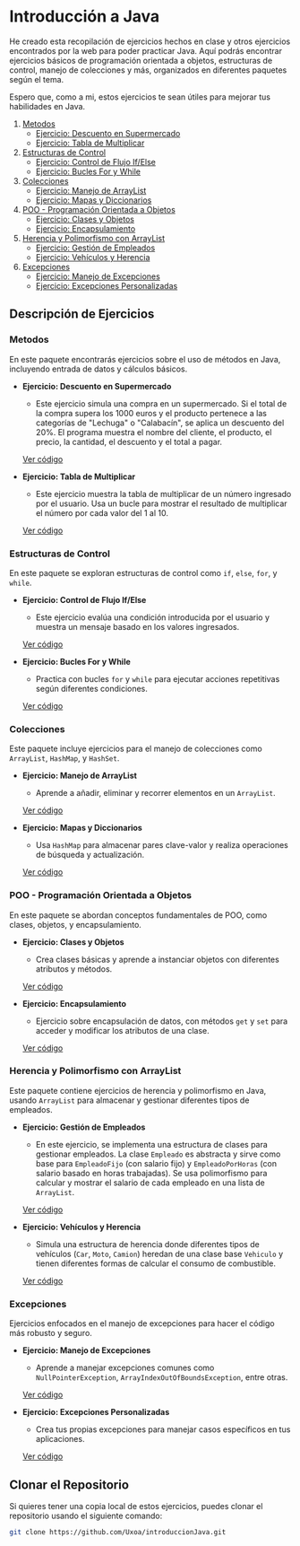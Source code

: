 # Introducción a Java

He creado esta recopilación de ejercicios hechos en clase y otros ejercicios encontrados por la web para poder practicar Java. Aquí podrás encontrar ejercicios básicos de programación orientada a objetos, estructuras de control, manejo de colecciones y más, organizados en diferentes paquetes según el tema.

Espero que, como a mi, estos ejercicios te sean útiles para mejorar tus habilidades en Java.

1. [Metodos](#metodos)
   - [Ejercicio: Descuento en Supermercado](#ejercicio-descuento-en-supermercado)
   - [Ejercicio: Tabla de Multiplicar](#ejercicio-tabla-de-multiplicar)
2. [Estructuras de Control](#estructuras-de-control)
   - [Ejercicio: Control de Flujo If/Else](#ejercicio-control-de-flujo-ifelse)
   - [Ejercicio: Bucles For y While](#ejercicio-bucles-for-y-while)
3. [Colecciones](#colecciones)
   - [Ejercicio: Manejo de ArrayList](#ejercicio-manejo-de-arraylist)
   - [Ejercicio: Mapas y Diccionarios](#ejercicio-mapas-y-diccionarios)
4. [POO - Programación Orientada a Objetos](#poo---programación-orientada-a-objetos)
   - [Ejercicio: Clases y Objetos](#ejercicio-clases-y-objetos)
   - [Ejercicio: Encapsulamiento](#ejercicio-encapsulamiento)
5. [Herencia y Polimorfismo con ArrayList](#herencia-y-polimorfismo-con-arraylist)
   - [Ejercicio: Gestión de Empleados](#ejercicio-gestión-de-empleados)
   - [Ejercicio: Vehículos y Herencia](#ejercicio-vehículos-y-herencia)
6. [Excepciones](#excepciones)
   - [Ejercicio: Manejo de Excepciones](#ejercicio-manejo-de-excepciones)
   - [Ejercicio: Excepciones Personalizadas](#ejercicio-excepciones-personalizadas)

## Descripción de Ejercicios

### Metodos

En este paquete encontrarás ejercicios sobre el uso de métodos en Java, incluyendo entrada de datos y cálculos básicos.

- **Ejercicio: Descuento en Supermercado**
  - Este ejercicio simula una compra en un supermercado. Si el total de la compra supera los 1000 euros y el producto pertenece a las categorías de "Lechuga" o "Calabacín", se aplica un descuento del 20%. El programa muestra el nombre del cliente, el producto, el precio, la cantidad, el descuento y el total a pagar.

  [Ver código](src/main/java/org/example/metodos/DescuentoSuper.java)

- **Ejercicio: Tabla de Multiplicar**
  - Este ejercicio muestra la tabla de multiplicar de un número ingresado por el usuario. Usa un bucle para mostrar el resultado de multiplicar el número por cada valor del 1 al 10.

  [Ver código](src/main/java/org/example/metodos/TablaMultiplicar.java)

### Estructuras de Control

En este paquete se exploran estructuras de control como `if`, `else`, `for`, y `while`.

- **Ejercicio: Control de Flujo If/Else**
  - Este ejercicio evalúa una condición introducida por el usuario y muestra un mensaje basado en los valores ingresados.

  [Ver código](src/main/java/org/example/estructurasControl/IfElse.java)

- **Ejercicio: Bucles For y While**
  - Practica con bucles `for` y `while` para ejecutar acciones repetitivas según diferentes condiciones.

  [Ver código](src/main/java/org/example/estructurasControl/Bucles.java)

### Colecciones

Este paquete incluye ejercicios para el manejo de colecciones como `ArrayList`, `HashMap`, y `HashSet`.

- **Ejercicio: Manejo de ArrayList**
  - Aprende a añadir, eliminar y recorrer elementos en un `ArrayList`.

  [Ver código](src/main/java/org/example/colecciones/ManejoArrayList.java)

- **Ejercicio: Mapas y Diccionarios**
  - Usa `HashMap` para almacenar pares clave-valor y realiza operaciones de búsqueda y actualización.

  [Ver código](src/main/java/org/example/colecciones/Mapas.java)

### POO - Programación Orientada a Objetos

En este paquete se abordan conceptos fundamentales de POO, como clases, objetos, y encapsulamiento.

- **Ejercicio: Clases y Objetos**
  - Crea clases básicas y aprende a instanciar objetos con diferentes atributos y métodos.

  [Ver código](src/main/java/org/example/poo/ClasesYObjetos.java)

- **Ejercicio: Encapsulamiento**
  - Ejercicio sobre encapsulación de datos, con métodos `get` y `set` para acceder y modificar los atributos de una clase.

  [Ver código](src/main/java/org/example/poo/Encapsulamiento.java)

### Herencia y Polimorfismo con ArrayList

Este paquete contiene ejercicios de herencia y polimorfismo en Java, usando `ArrayList` para almacenar y gestionar diferentes tipos de empleados.

- **Ejercicio: Gestión de Empleados**
  - En este ejercicio, se implementa una estructura de clases para gestionar empleados. La clase `Empleado` es abstracta y sirve como base para `EmpleadoFijo` (con salario fijo) y `EmpleadoPorHoras` (con salario basado en horas trabajadas). Se usa polimorfismo para calcular y mostrar el salario de cada empleado en una lista de `ArrayList`.

  [Ver código](src/main/java/org/example/HerenciaYPoliConArrayList/Main.java)

- **Ejercicio: Vehículos y Herencia**
  - Simula una estructura de herencia donde diferentes tipos de vehículos (`Car`, `Moto`, `Camion`) heredan de una clase base `Vehiculo` y tienen diferentes formas de calcular el consumo de combustible.

  [Ver código](src/main/java/org/example/HerenciaYPoliConArrayList/Vehiculos.java)

### Excepciones

Ejercicios enfocados en el manejo de excepciones para hacer el código más robusto y seguro.

- **Ejercicio: Manejo de Excepciones**
  - Aprende a manejar excepciones comunes como `NullPointerException`, `ArrayIndexOutOfBoundsException`, entre otras.

  [Ver código](src/main/java/org/example/excepciones/ManejoExcepciones.java)

- **Ejercicio: Excepciones Personalizadas**
  - Crea tus propias excepciones para manejar casos específicos en tus aplicaciones.

  [Ver código](src/main/java/org/example/excepciones/ExcepcionesPersonalizadas.java)

## Clonar el Repositorio

Si quieres tener una copia local de estos ejercicios, puedes clonar el repositorio usando el siguiente comando:

```bash
git clone https://github.com/Uxoa/introduccionJava.git
